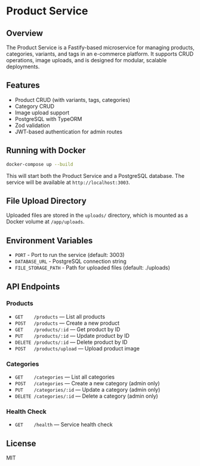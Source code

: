 # Product Service

## Overview
The Product Service is a Fastify-based microservice for managing products, categories, variants, and tags in an e-commerce platform. It supports CRUD operations, image uploads, and is designed for modular, scalable deployments.

## Features
- Product CRUD (with variants, tags, categories)
- Category CRUD
- Image upload support
- PostgreSQL with TypeORM
- Zod validation
- JWT-based authentication for admin routes

## Running with Docker

```bash
docker-compose up --build
```

This will start both the Product Service and a PostgreSQL database. The service will be available at `http://localhost:3003`.

## File Upload Directory
Uploaded files are stored in the `uploads/` directory, which is mounted as a Docker volume at `/app/uploads`.

## Environment Variables
- `PORT` - Port to run the service (default: 3003)
- `DATABASE_URL` - PostgreSQL connection string
- `FILE_STORAGE_PATH` - Path for uploaded files (default: ./uploads)

## API Endpoints

### Products
- `GET    /products`           — List all products
- `POST   /products`           — Create a new product
- `GET    /products/:id`       — Get product by ID
- `PUT    /products/:id`       — Update product by ID
- `DELETE /products/:id`       — Delete product by ID
- `POST   /products/upload`    — Upload product image

### Categories
- `GET    /categories`         — List all categories
- `POST   /categories`         — Create a new category (admin only)
- `PUT    /categories/:id`     — Update a category (admin only)
- `DELETE /categories/:id`     — Delete a category (admin only)

### Health Check
- `GET    /health`             — Service health check

## License
MIT 